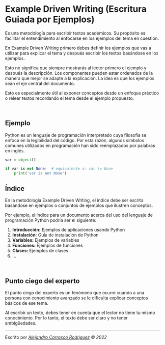 # Example Driven Writing (Escritura Guiada por Ejemplos)

Es una metodología para escribir textos académicos. Su propósito es facilitar el entendimiento al enfocarse en los ejemplos del tema en cuestión.

En Example Driven Writing primero debes definir los ejemplos que vas a utilizar para explicar el tema y después escribir los textos basándose en los ejemplos.

Esto no significa que siempre mostrarás al lector primero el ejemplo y después la descripción. Los componentes pueden estar ordenados de la manera que mejor se adapte a la explicación. La idea es que los ejemplos sean el eje central del documento.

Esto es especialmente útil al exponer conceptos desde un enfoque práctico o releer textos recordando el tema desde el ejemplo propuesto.

<br />


## Ejemplo

Python es un lenguaje de programación interpretado cuya filosofía se enfoca en la legibilidad del código. Por esta razón, algunos símbolos comunes utilizados en programación han sido reemplazados por palabras en inglés.

```python
var = object()

if var is not None:  # equivalente a: var != None
    print('var is not None')
```


## Índice

En la metodología Example Driven Writing, el índice debe ser escrito basándose en ejemplos o conjuntos de ejemplos que ilustren conceptos.

Por ejemplo, el índice para un documento acerca del uso del lenguaje de programación Python podría ser el siguiente:

1. **Introducción:** Ejemplos de aplicaciones usando Python
2. **Instalación:** Guía de instalación de Python
3. **Variables:** Ejemplos de variables
4. **Funciones:** Ejemplos de funciones
5. **Clases:** Ejemplos de clases
6. ...

<br />


## Punto ciego del experto

El punto ciego del experto es un fenómeno que ocurre cuando a una persona con conocimiento avanzado se le dificulta explicar conceptos básicos de ese tema.

Al escribir un texto, debes tener en cuenta que el lector no tiene tu mismo conocimiento. Por lo tanto, el texto debe ser claro y no tener ambigüedades.

-----

Escrito por *[Alejandro Carrasco Rodríguez](https://github.com/virtualitems/) © 2022*
